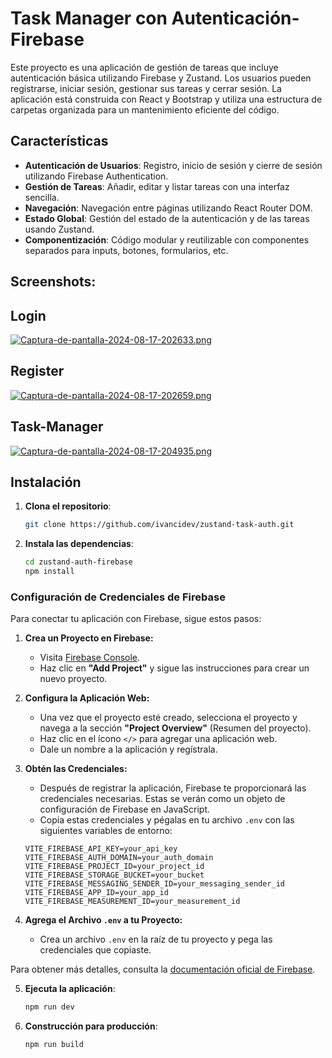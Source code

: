 # Task Manager con Autenticación-Firebase

Este proyecto es una aplicación de gestión de tareas que incluye autenticación básica utilizando Firebase y Zustand. Los usuarios pueden registrarse, iniciar sesión, gestionar sus tareas y cerrar sesión. La aplicación está construida con React y Bootstrap y utiliza una estructura de carpetas organizada para un mantenimiento eficiente del código.

## Características

- **Autenticación de Usuarios**: Registro, inicio de sesión y cierre de sesión utilizando Firebase Authentication.
- **Gestión de Tareas**: Añadir, editar y listar tareas con una interfaz sencilla.
- **Navegación**: Navegación entre páginas utilizando React Router DOM.
- **Estado Global**: Gestión del estado de la autenticación y de las tareas usando Zustand.
- **Componentización**: Código modular y reutilizable con componentes separados para inputs, botones, formularios, etc.

## Screenshots:
## Login
[![Captura-de-pantalla-2024-08-17-202633.png](https://i.postimg.cc/6qJkXSLp/Captura-de-pantalla-2024-08-17-202633.png)](https://postimg.cc/TL07jt4z)

## Register
[![Captura-de-pantalla-2024-08-17-202659.png](https://i.postimg.cc/tCzLKB19/Captura-de-pantalla-2024-08-17-202659.png)](https://postimg.cc/KRRqLrrW)

## Task-Manager
[![Captura-de-pantalla-2024-08-17-204935.png](https://i.postimg.cc/qvzj1wyb/Captura-de-pantalla-2024-08-17-204935.png)](https://postimg.cc/yDCmdFfc)

## Instalación

1. **Clona el repositorio**:

    ```bash
    git clone https://github.com/ivancidev/zustand-task-auth.git
    ```

2. **Instala las dependencias**:

    ```bash
    cd zustand-auth-firebase
    npm install
    ```

### Configuración de Credenciales de Firebase

Para conectar tu aplicación con Firebase, sigue estos pasos:

1. **Crea un Proyecto en Firebase:**
   - Visita [Firebase Console](https://console.firebase.google.com/).
   - Haz clic en **"Add Project"** y sigue las instrucciones para crear un nuevo proyecto.

2. **Configura la Aplicación Web:**
   - Una vez que el proyecto esté creado, selecciona el proyecto y navega a la sección **"Project Overview"** (Resumen del proyecto).
   - Haz clic en el ícono `</>` para agregar una aplicación web.
   - Dale un nombre a la aplicación y regístrala.

3. **Obtén las Credenciales:**
   - Después de registrar la aplicación, Firebase te proporcionará las credenciales necesarias. Estas se verán como un objeto de configuración de Firebase en JavaScript.
   - Copia estas credenciales y pégalas en tu archivo `.env` con las siguientes variables de entorno:

    ```env
    VITE_FIREBASE_API_KEY=your_api_key
    VITE_FIREBASE_AUTH_DOMAIN=your_auth_domain
    VITE_FIREBASE_PROJECT_ID=your_project_id
    VITE_FIREBASE_STORAGE_BUCKET=your_bucket
    VITE_FIREBASE_MESSAGING_SENDER_ID=your_messaging_sender_id
    VITE_FIREBASE_APP_ID=your_app_id
    VITE_FIREBASE_MEASUREMENT_ID=your_measurement_id
    ```

4. **Agrega el Archivo `.env` a tu Proyecto:**
   - Crea un archivo `.env` en la raíz de tu proyecto y pega las credenciales que copiaste.

Para obtener más detalles, consulta la [documentación oficial de Firebase](https://firebase.google.com/docs/web/setup).

5. **Ejecuta la aplicación**:

    ```bash
    npm run dev
    ```

6. **Construcción para producción**:

    ```bash
    npm run build
    ```



